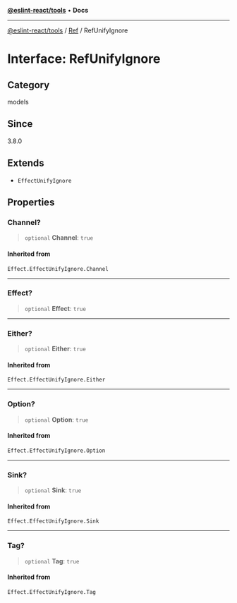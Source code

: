 [**@eslint-react/tools**](../../../README.md) • **Docs**

***

[@eslint-react/tools](../../../README.md) / [Ref](../README.md) / RefUnifyIgnore

# Interface: RefUnifyIgnore

## Category

models

## Since

3.8.0

## Extends

- `EffectUnifyIgnore`

## Properties

### Channel?

> `optional` **Channel**: `true`

#### Inherited from

`Effect.EffectUnifyIgnore.Channel`

***

### Effect?

> `optional` **Effect**: `true`

***

### Either?

> `optional` **Either**: `true`

#### Inherited from

`Effect.EffectUnifyIgnore.Either`

***

### Option?

> `optional` **Option**: `true`

#### Inherited from

`Effect.EffectUnifyIgnore.Option`

***

### Sink?

> `optional` **Sink**: `true`

#### Inherited from

`Effect.EffectUnifyIgnore.Sink`

***

### Tag?

> `optional` **Tag**: `true`

#### Inherited from

`Effect.EffectUnifyIgnore.Tag`
